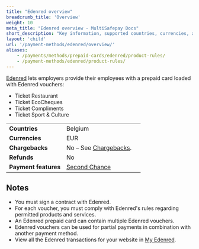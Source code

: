 ```yaml
---
title: "Edenred overview"
breadcrumb_title: 'Overview'
weight: 10
meta_title: "Edenred overview - MultiSafepay Docs"
short_description: "Key information, supported countries, currencies, and features"
layout: 'child'
url: '/payment-methods/edenred/overview/'
aliases:
    - /payments/methods/prepaid-cards/edenred/product-rules/
    - /payment-methods/edenred/product-rules/
---
```

[Edenred](https://www.edenred.be/nl) lets employers provide their employees with a prepaid card loaded with Edenred vouchers:  

- Ticket Restaurant
- Ticket EcoCheques
- Ticket Compliments
- Ticket Sport & Culture

|   |   |   |
|---|---|---|
| **Countries**  | Belgium  | 
| **Currencies** | EUR  | 
| **Chargebacks** | No – See [Chargebacks](/payments/chargebacks/). | 
| **Refunds** | No |
| **Payment features** | [Second Chance](/features/second-chance/) |

## Notes
  
- You must sign a contract with Edenred.
- For each voucher, you must comply with Edenred's rules regarding permitted products and services. 
- An Edenred prepaid card can contain multiple Edenred vouchers.
- Edenred vouchers can be used for partial payments in combination with another payment method.
- View all the Edenred transactions for your website in [My Edenred](https://myedenred.be).